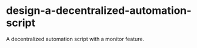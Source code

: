 # design-a-decentralized-automation-script
A decentralized automation script with a monitor feature.
